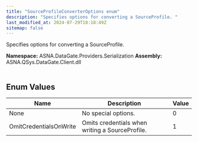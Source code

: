 ```yaml
---
title: "SourceProfileConverterOptions enum"
description: "Specifies options for converting a SourceProfile. "
last_modified_at: 2024-07-29T18:18:49Z
sitemap: false
---
```


Specifies options for converting a SourceProfile.

**Namespace:** ASNA.DataGate.Providers.Serialization
**Assembly:** ASNA.QSys.DataGate.Client.dll
<br>
<br>

## Enum Values

| Name | Description | Value
| --- | --- | --- 
| None | No special options. | 0 |
| OmitCredentialsOnWrite | Omits credentials when writing a SourceProfile. | 1 |
